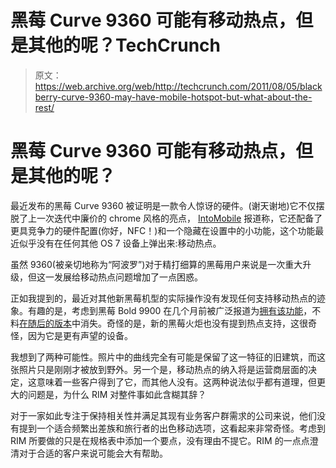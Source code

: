 # 黑莓 Curve 9360 可能有移动热点，但是其他的呢？TechCrunch

> 原文：<https://web.archive.org/web/http://techcrunch.com/2011/08/05/blackberry-curve-9360-may-have-mobile-hotspot-but-what-about-the-rest/>

# 黑莓 Curve 9360 可能有移动热点，但是其他的呢？

最近发布的黑莓 Curve 9360 被证明是一款令人惊讶的硬件。(谢天谢地)它不仅摆脱了上一次迭代中廉价的 chrome 风格的亮点， [IntoMobile](https://web.archive.org/web/20230205043631/http://www.intomobile.com/2011/08/05/blackberry-curve-9360-have-nfc-and-mobile-hotspot/) 报道称，它还配备了更具竞争力的硬件配置(你好，NFC！)和一个隐藏在设置中的小功能，这个功能最近似乎没有在任何其他 OS 7 设备上弹出来:移动热点。

虽然 9360(被亲切地称为“阿波罗”)对于精打细算的黑莓用户来说是一次重大升级，但这一发展给移动热点问题增加了一点困惑。

正如我提到的，最近对其他新黑莓机型的实际操作没有发现任何支持移动热点的迹象。有趣的是，考虑到黑莓 Bold 9900 在几个月前被广泛报道为[拥有该功能](https://web.archive.org/web/20230205043631/http://www.bgr.com/2011/04/08/full-specs-for-the-blackberry-bold-touch-leak/)，不料[在随后的版本](https://web.archive.org/web/20230205043631/http://www.intomobile.com/2011/05/03/handson-blackberry-bold-9900/)中消失。奇怪的是，新的黑莓火炬也没有提到热点支持，这很奇怪，因为它是更有声望的设备。

我想到了两种可能性。照片中的曲线完全有可能是保留了这一特征的旧建筑，而这张照片只是刚刚才被放到野外。另一个是，移动热点的纳入将是运营商层面的决定，这意味着一些客户得到了它，而其他人没有。这两种说法似乎都有道理，但更大的问题是，为什么 RIM 对整件事如此含糊其辞？

对于一家如此专注于保持相关性并满足其现有业务客户群需求的公司来说，他们没有提到一个适合频繁出差族和旅行者的出色移动选项，这看起来非常奇怪。考虑到 RIM 所要做的只是在规格表中添加一个要点，没有理由不提它。RIM 的一点点澄清对于合适的客户来说可能会大有帮助。